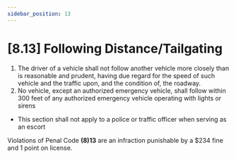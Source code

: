 ```yaml
---
sidebar_position: 13
---
```

# [8.13] Following Distance/Tailgating

1. The driver of a vehicle shall not follow another vehicle more closely than is reasonable and prudent, having due regard for the speed of such vehicle and the traffic upon, and the condition of, the roadway.
2. No vehicle, except an authorized emergency vehicle, shall follow within 300 feet of any authorized emergency vehicle operating with lights or sirens

- This section shall not apply to a police or traffic officer when serving as an escort

Violations of Penal Code **(8)13** are an infraction punishable by a $234 fine and 1 point on license.
